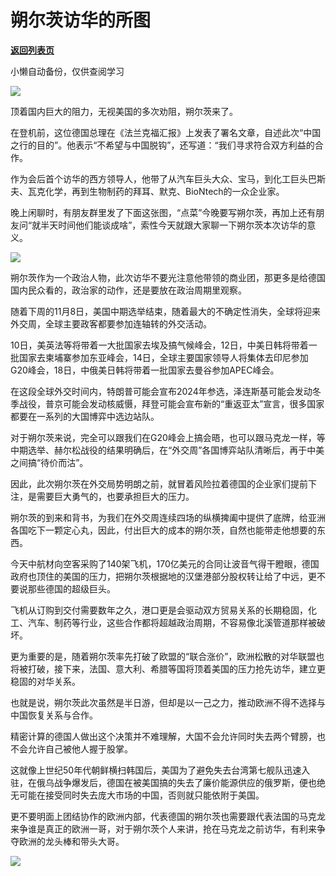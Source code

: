 # 朔尔茨访华的所图

[**返回列表页**](/gzh/政事堂2019)

小懒自动备份，仅供查阅学习

![](https://mmbiz.qpic.cn/mmbiz_jpg/rxhS23yu8cMHF7SR1GMoxcywNEZOUZOSqw1RhyGJr8iagURK1b7wfyHeQaM79ia90UonqUxTbIqrwymibAlvBgpxw/640?wx_fmt=jpeg)

顶着国内巨大的阻力，无视美国的多次劝阻，朔尔茨来了。

在登机前，这位德国总理在《法兰克福汇报》上发表了署名文章，自述此次“中国之行的目的”。他表示“不希望与中国脱钩”，还写道：“我们寻求符合双方利益的合作。

作为会后首个访华的西方领导人，他带了从汽车巨头大众、宝马，到化工巨头巴斯夫、瓦克化学，再到生物制药的拜耳、默克、BioNtech的一众企业家。

晚上闲聊时，有朋友群里发了下面这张图，“点菜”今晚要写朔尔茨，再加上还有朋友问“就半天时间他们能谈成啥”，索性今天就跟大家聊一下朔尔茨本次访华的意义。

![](https://mmbiz.qpic.cn/mmbiz_png/rxhS23yu8cMHF7SR1GMoxcywNEZOUZOSduJicZicS37vqFzZicw63zjD5WpyFcHq2clfrk7etoXuaACQhXtU2MaEA/640?wx_fmt=png)

朔尔茨作为一个政治人物，此次访华不要光注意他带领的商业团，那更多是给德国国内民众看的，政治家的动作，还是要放在政治周期里观察。  

随着下周的11月8日，美国中期选举结束，随着最大的不确定性消失，全球将迎来外交周，全球主要政客都要参加连轴转的外交活动。

10日，美英法等将带着一大批国家去埃及搞气候峰会，12日，中美日韩将带着一批国家去柬埔寨参加东亚峰会，14日，全球主要国家领导人将集体去印尼参加G20峰会，18日，中俄美日韩将带着一批国家去曼谷参加APEC峰会。

在这段全球外交时间内，特朗普可能会宣布2024年参选，泽连斯基可能会发动冬季战役，普京可能会发动核威慑，拜登可能会宣布新的“重返亚太”宣言，很多国家都要在一系列的大国博弈中选边站队。  

对于朔尔茨来说，完全可以跟我们在G20峰会上搞会晤，也可以跟马克龙一样，等中期选举、赫尔松战役的结果明确后，在“外交周”各国博弈站队清晰后，再于中美之间搞“待价而沽”。

因此，此次朔尔茨在外交局势明朗之前，就冒着风险拉着德国的企业家们提前下注，是需要巨大勇气的，也要承担巨大的压力。

朔尔茨的到来和背书，为我们在外交周连续四场的纵横捭阖中提供了底牌，给亚洲各国吃下一颗定心丸，因此，付出巨大的成本的朔尔茨，自然也能带走他想要的东西。

今天中航材向空客采购了140架飞机，170亿美元的合同让波音气得干瞪眼，德国政府也顶住的美国的压力，把朔尔茨根据地的汉堡港部分股权转让给了中远，更不要说那些德国的超级巨头。

飞机从订购到交付需要数年之久，港口更是会驱动双方贸易关系的长期稳固，化工、汽车、制药等行业，这些合作都将超越政治周期，不容易像北溪管道那样被破坏。

更为重要的是，随着朔尔茨率先打破了欧盟的“联合涨价”，欧洲松散的对华联盟也将被打破，接下来，法国、意大利、希腊等国将顶着美国的压力抢先访华，建立更稳固的对华关系。

也就是说，朔尔茨此次虽然是半日游，但却是以一己之力，推动欧洲不得不选择与中国恢复关系与合作。  

精密计算的德国人做出这个决策并不难理解，大国不会允许同时失去两个臂膀，也不会允许自己被他人握于股掌。

这就像上世纪50年代朝鲜横扫韩国后，美国为了避免失去台湾第七舰队迅速入驻，在俄乌战争爆发后，德国在被美国搞的失去了廉价能源供应的俄罗斯，便也绝无可能在接受同时失去庞大市场的中国，否则就只能依附于美国。  

更不要明面上团结协作的欧洲内部，代表德国的朔尔茨也需要跟代表法国的马克龙来争谁是真正的欧洲一哥，对于朔尔茨个人来讲，抢在马克龙之前访华，有利来争夺欧洲的龙头棒和带头大哥。

![](https://mmbiz.qpic.cn/mmbiz_jpg/rxhS23yu8cMHF7SR1GMoxcywNEZOUZOSwkh5fDUpyj9PXxN1xs5KS2bomibeHonY2ffGSQBJBOXwChaZUT6YIcQ/640?wx_fmt=jpeg)

